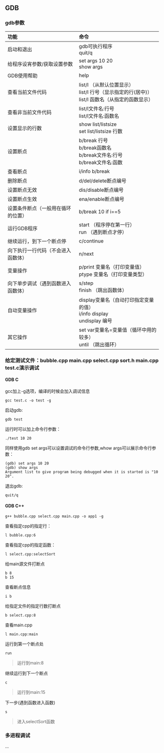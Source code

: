 

## GDB

### gdb参数


|功能|命令|
|:--|:--|
|启动和退出|gdb可执行程序</br>quit/q|
|给程序设宵参数/获取设置参数|set args 10 20</br>show args|
|GDB使用帮助|help|
|查看当前文件代码|list/l （从默认位置显示）</br>list/l 行号（显示指定的行(居中)）</br>list/l 函数名（从指定的函数显示）|
|查看非当前文件代码|list/l文件名:行号</br>list/l文件名:函数名|
|设置显示的行数|show list/listsize</br>set list/listsize 行数|
|设置断点|b/break 行号</br>b/break函数名</br>b/break文件名:行号</br>b/break文件名:函数|
|查看断点|i/info b/break|
|删除断点|d/del/delete断点编号|
|设置断点无效|dis/disable断点编号|
|设置断点生效|ena/enable断点编号|
|设置条件断点（一般用在循环的位置）|b/break 10 if i==5|
|运行GDB程序|start （程序停在第一行） </br> run （遇到断点才停）|
|继续运行，到下一个断点停|c/continue|
|向下执行一行代码（不会进入函数体）|n/next|
|变量操作|p/print 变量名（打印变量值） </br>ptype 变量名（打印变量类型）|
|向下单步调试（遇到函数进入函数体）|s/step</br>finish （跳出函数体）|
|自动变量操作|display变量名（自动打印指定变量的值）</br>i/info display</br>undisplay 编号|
|其它操作|set var变量名=变量值（循环中用的较多）</br>until （跳出循环）|



### 给定测试文件：bubble.cpp main.cpp select.cpp sort.h main.cpp test.c演示调试

#### GDB C

gcc加上-g选项，编译的时候会加入调试信息

    gcc test.c -o test -g

启动gdb:

    gdb test

运行时可以加上命令行参数：

    ./test 10 20

同样使用gdb set args可以设置调试的命令行参数,whow args可以展示命令行参数：

    (gdb) set args 10 20
    (gdb) show args
    Argument list to give program being debugged when it is started is "10 20".

退出gdb:

    quit/q

#### GDB C++

    g++ bubble.cpp select.cpp main.cpp -o app1 -g

查看指定cpp的指定行：

    l bubble.cpp:6

查看指定cpp的指定函数：

    l select.cpp:selectSort


给main源文件打断点

    b 8
    b 15

查看断点信息

    i b

给指定文件的指定行数打断点

    b select.cpp:8

查看main.cpp

    l main.cpp:main

运行到第一个断点处

    run

> 运行到main:8

继续运行到下一个断点

    c

> 运行到main:15

下一步(遇到函数进入函数)

    s

> 进入selectSort函数



### 多进程调试

...

